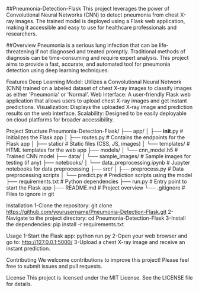 ##Pneumonia-Detection-Flask
This project leverages the power of Convolutional Neural Networks (CNN) to detect pneumonia from chest X-ray images. The trained model is deployed using a Flask web application, making it accessible and easy to use for healthcare professionals and researchers.

##Overview
Pneumonia is a serious lung infection that can be life-threatening if not diagnosed and treated promptly. Traditional methods of diagnosis can be time-consuming and require expert analysis. This project aims to provide a fast, accurate, and automated tool for pneumonia detection using deep learning techniques.

Features
Deep Learning Model: Utilizes a Convolutional Neural Network (CNN) trained on a labeled dataset of chest X-ray images to classify images as either 'Pneumonia' or 'Normal'.
Web Interface: A user-friendly Flask web application that allows users to upload chest X-ray images and get instant predictions.
Visualization: Displays the uploaded X-ray image and prediction results on the web interface.
Scalability: Designed to be easily deployable on cloud platforms for broader accessibility.

Project Structure
Pneumonia-Detection-Flask/
├── app/
│   ├── __init__.py       # Initializes the Flask app
│   ├── routes.py         # Contains the endpoints for the Flask app
│   ├── static/           # Static files (CSS, JS, images)
│   └── templates/        # HTML templates for the web app
├── models/
│   └── cnn_model.h5      # Trained CNN model
├── data/
│   └── sample_images/    # Sample images for testing (if any)
├── notebooks/
│   └── data_preprocessing.ipynb  # Jupyter notebooks for data preprocessing
├── src/
│   ├── preprocess.py     # Data preprocessing scripts
│   └── predict.py        # Prediction scripts using the model
├── requirements.txt      # Python dependencies
├── run.py                # Entry point to start the Flask app
├── README.md             # Project overview
└── .gitignore            # Files to ignore in git

Installation
1-Clone the repository:
git clone https://github.com/yourusername/Pneumonia-Detection-Flask.git
2-Navigate to the project directory:
cd Pneumonia-Detection-Flask
3-Install the dependencies:
pip install -r requirements.txt

Usage
1-Start the Flask app:
python run.py
2-Open your web browser and go to:
http://127.0.0.1:5000/
3-Upload a chest X-ray image and receive an instant prediction.

Contributing
We welcome contributions to improve this project! Please feel free to submit issues and pull requests.

License
This project is licensed under the MIT License. See the LICENSE file for details.



 
